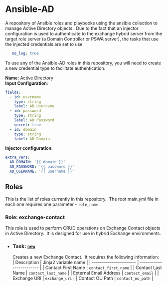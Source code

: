 # Ansible-AD

A repository of Ansible roles and playbooks using the ansible collection to manage Active Directory objects.&nbsp; Due to the fact that an injector configuration is used
to authenticate to the exchange hybrid server from the target role server (a Domain Controller or PSWA server), the tasks that use the injected credentials are set to use

```yaml
   no_log: true
```

To use any of the Ansible-AD roles in this repository, you will need to create a new credential type to facilitate authentication.

**Name**: Active Directory  
**Input Configuration**:
  
   ```yaml
   fields:
     - id: username
       type: string
       label: AD Username
     - id: password
       type: string
       label: AD Password
       secret: true
     - id: domain
       type: string
       label: AD Domain
   ```

**Injector configuration**:

   ```yaml
   extra_vars:
     AD_DOMAIN: '{{ domain }}'
     AD_PASSWORD: '{{ password }}'
     AD_USERNAME: '{{ username }}'
   ```

## Roles

This is the list of roles currently in this repository.&nbsp; The root main.yml file in each one requires one parameter - ```role_name```.

### Role: exchange-contact

This role is used to perform CRUD operations on Exchange Contact objects in Active Directory.&nbsp; It is designed for use in hybrid Exchange environments.

- ### Task: [`new`](new/)

   Creates a new Exchange Contact.&nbsp; It requires the following information:  
   | Description            | Jinja2 variable name     |
   | ---------------------- | ------------------------ |
   | Contact First Name     | ```contact_first_name``` |
   | Contact Last Name      | ```contact_last_name```  |
   | External Email Address | ```contact_email```      |
   | Exchange URI           | ```exchange_uri```       |
   | Contact OU Path        | ```contact_ou_path```    |
